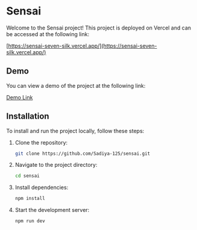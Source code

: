 # Sensai

Welcome to the Sensai project! This project is deployed on Vercel and can be accessed at the following link:

[https://sensai-seven-silk.vercel.app/](https://sensai-seven-silk.vercel.app/)

## Demo

You can view a demo of the project at the following link:

[Demo Link](https://drive.google.com/drive/u/2/folders/12ZIEBeAuMboVWHonMeD2uRMsn9JnKMVV)

## Installation

To install and run the project locally, follow these steps:

1. Clone the repository:
   ```bash
   git clone https://github.com/Sadiya-125/sensai.git
   ```
2. Navigate to the project directory:
   ```bash
   cd sensai
   ```
3. Install dependencies:
   ```bash
   npm install
   ```
4. Start the development server:
   ```bash
   npm run dev
   ```

